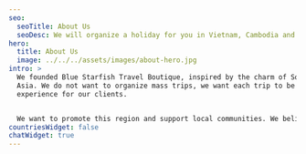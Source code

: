 ```yaml
---
seo:
  seoTitle: About Us
  seoDesc: We will organize a holiday for you in Vietnam, Cambodia and Laos.
hero:
  title: About Us
  image: ../../../assets/images/about-hero.jpg
intro: >
  We founded Blue Starfish Travel Boutique, inspired by the charm of Southeast
  Asia. We do not want to organize mass trips, we want each trip to be a unique
  experience for our clients.


  We want to promote this region and support local communities. We believe that thanks to this we will guarantee you authentic and unforgettable moments in this part of Asia.
countriesWidget: false
chatWidget: true
---
```

